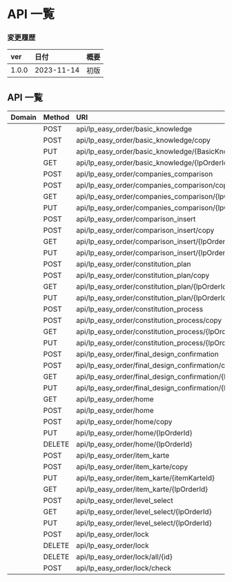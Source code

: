 # API 一覧

### 変更履歴

| ver   | 日付       | 概要 |
| :---- | :--------- | :--- |
| 1.0.0 | 2023-11-14 | 初版 |

## API 一覧


| Domain | Method | URI                                                     | Name | Action                                                     | Middleware |
| :----- | :----- | :------------------------------------------------------ | :--- | :--------------------------------------------------------- | :--------- |
|        | POST   | api/lp_easy_order/basic_knowledge                       |      | App\Http\Controllers\API\BasicKnowledgeApi@create          | api        |
|        | POST   | api/lp_easy_order/basic_knowledge/copy                  |      | App\Http\Controllers\API\BasicKnowledgeApi@copy            | api        |
|        | PUT    | api/lp_easy_order/basic_knowledge/{BasicKnowledgeId}    |      | App\Http\Controllers\API\BasicKnowledgeApi@update          | api        |
|        | GET    | api/lp_easy_order/basic_knowledge/{lpOrderId}           |      | App\Http\Controllers\API\BasicKnowledgeApi@show            | api        |
|        | POST   | api/lp_easy_order/companies_comparison                  |      | App\Http\Controllers\API\CompaniesComparisonApi@create     | api        |
|        | POST   | api/lp_easy_order/companies_comparison/copy             |      | App\Http\Controllers\API\CompaniesComparisonApi@copy       | api        |
|        | GET    | api/lp_easy_order/companies_comparison/{lpOrderId}      |      | App\Http\Controllers\API\CompaniesComparisonApi@show       | api        |
|        | PUT    | api/lp_easy_order/companies_comparison/{lpOrderId}      |      | App\Http\Controllers\API\CompaniesComparisonApi@update     | api        |
|        | POST   | api/lp_easy_order/comparison_insert                     |      | App\Http\Controllers\API\ComparisonInsertApi@create        | api        |
|        | POST   | api/lp_easy_order/comparison_insert/copy                |      | App\Http\Controllers\API\ComparisonInsertApi@copy          | api        |
|        | GET    | api/lp_easy_order/comparison_insert/{lpOrderId}         |      | App\Http\Controllers\API\ComparisonInsertApi@show          | api        |
|        | PUT    | api/lp_easy_order/comparison_insert/{lpOrderId}         |      | App\Http\Controllers\API\ComparisonInsertApi@update        | api        |
|        | POST   | api/lp_easy_order/constitution_plan                     |      | App\Http\Controllers\API\ConstitutionPlanApi@create        | api        |
|        | POST   | api/lp_easy_order/constitution_plan/copy                |      | App\Http\Controllers\API\ConstitutionPlanApi@copy          | api        |
|        | GET    | api/lp_easy_order/constitution_plan/{lpOrderId}         |      | App\Http\Controllers\API\ConstitutionPlanApi@show          | api        |
|        | PUT    | api/lp_easy_order/constitution_plan/{lpOrderId}         |      | App\Http\Controllers\API\ConstitutionPlanApi@update        | api        |
|        | POST   | api/lp_easy_order/constitution_process                  |      | App\Http\Controllers\API\ConstitutionProcessApi@create     | api        |
|        | POST   | api/lp_easy_order/constitution_process/copy             |      | App\Http\Controllers\API\ConstitutionProcessApi@copy       | api        |
|        | GET    | api/lp_easy_order/constitution_process/{lpOrderId}      |      | App\Http\Controllers\API\ConstitutionProcessApi@show       | api        |
|        | PUT    | api/lp_easy_order/constitution_process/{lpOrderId}      |      | App\Http\Controllers\API\ConstitutionProcessApi@update     | api        |
|        | POST   | api/lp_easy_order/final_design_confirmation             |      | App\Http\Controllers\API\FinalDesignConfirmationApi@create | api        |
|        | POST   | api/lp_easy_order/final_design_confirmation/copy        |      | App\Http\Controllers\API\FinalDesignConfirmationApi@copy   | api        |
|        | GET    | api/lp_easy_order/final_design_confirmation/{lpOrderId} |      | App\Http\Controllers\API\FinalDesignConfirmationApi@show   | api        |
|        | PUT    | api/lp_easy_order/final_design_confirmation/{lpOrderId} |      | App\Http\Controllers\API\FinalDesignConfirmationApi@update | api        |
|        | GET    | api/lp_easy_order/home                                  |      | App\Http\Controllers\API\HomeApi@index                     | api        |
|        | POST   | api/lp_easy_order/home                                  |      | App\Http\Controllers\API\HomeApi@create                    | api        |
|        | POST   | api/lp_easy_order/home/copy                             |      | App\Http\Controllers\API\HomeApi@copy                      | api        |
|        | PUT    | api/lp_easy_order/home/{lpOrderId}                      |      | App\Http\Controllers\API\HomeApi@update                    | api        |
|        | DELETE | api/lp_easy_order/home/{lpOrderId}                      |      | App\Http\Controllers\API\HomeApi@delete                    | api        |
|        | POST   | api/lp_easy_order/item_karte                            |      | App\Http\Controllers\API\ItemKarteApi@create               | api        |
|        | POST   | api/lp_easy_order/item_karte/copy                       |      | App\Http\Controllers\API\ItemKarteApi@copy                 | api        |
|        | PUT    | api/lp_easy_order/item_karte/{itemKarteId}              |      | App\Http\Controllers\API\ItemKarteApi@update               | api        |
|        | GET    | api/lp_easy_order/item_karte/{lpOrderId}                |      | App\Http\Controllers\API\ItemKarteApi@show                 | api        |
|        | POST   | api/lp_easy_order/level_select                          |      | App\Http\Controllers\API\LevelSelectApi@create             | api        |
|        | GET    | api/lp_easy_order/level_select/{lpOrderId}              |      | App\Http\Controllers\API\LevelSelectApi@show               | api        |
|        | PUT    | api/lp_easy_order/level_select/{lpOrderId}              |      | App\Http\Controllers\API\LevelSelectApi@update             | api        |
|        | POST   | api/lp_easy_order/lock                                  |      | App\Http\Controllers\API\LockApi@create                    | api        |
|        | DELETE | api/lp_easy_order/lock                                  |      | App\Http\Controllers\API\LockApi@delete                    | api        |
|        | DELETE | api/lp_easy_order/lock/all/{id}                         |      | App\Http\Controllers\API\LockApi@unlock                    | api        |
|        | POST   | api/lp_easy_order/lock/check                            |      | App\Http\Controllers\API\LockApi@show                      | api        |